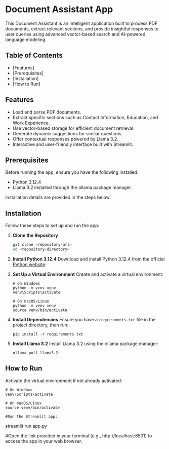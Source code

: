 # Document Assistant App

This Document Assistant is an intelligent application built to process PDF documents, extract relevant sections, and provide insightful responses to user queries using advanced vector-based search and AI-powered language modeling.

## Table of Contents
- [Features]
- [Prerequisites]
- [Installation]
- [How to Run]

## Features
- Load and parse PDF documents.
- Extract specific sections such as Contact Information, Education, and Work Experience.
- Use vector-based storage for efficient document retrieval.
- Generate dynamic suggestions for similar questions.
- Offer contextual responses powered by Llama 3.2.
- Interactive and user-friendly interface built with Streamlit.

## Prerequisites
Before running the app, ensure you have the following installed:

- Python 3.12.4
- Llama 3.2 installed through the ollama package manager.

Installation details are provided in the steps below.

## Installation
Follow these steps to set up and run the app:

1. **Clone the Repository**
    ```bash
    git clone <repository-url>
    cd <repository-directory>
    ```

2. **Install Python 3.12.4**
    Download and install Python 3.12.4 from the official [Python website](https://www.python.org/).

3. **Set Up a Virtual Environment**
    Create and activate a virtual environment:
    ```
    # On Windows
    python -m venv venv
    venv\Scripts\activate

    # On macOS/Linux
    python -m venv venv
    source venv/bin/activate
    ```

4. **Install Dependencies**
    Ensure you have a `requirements.txt` file in the project directory, then run:
    ```
    pip install -r requirements.txt
    ```

5. **Install Llama 3.2**
    Install Llama 3.2 using the ollama package manager:
    ```
    ollama pull llama3.2
    ```

## How to Run
Activate the virtual environment if not already activated:
```
# On Windows
venv\Scripts\activate

# On macOS/Linux
source venv/bin/activate

#Run the Streamlit app:
```
streamlit run app.py

#Open the link provided in your terminal (e.g., http://localhost:8501) to access the app in your web browser.
